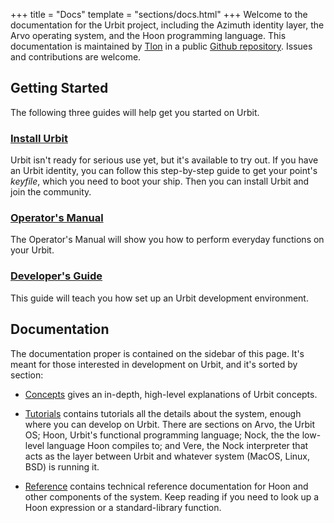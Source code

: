+++
title = "Docs"
template = "sections/docs.html"
+++
Welcome to the documentation for the Urbit project, including the Azimuth identity layer, the Arvo operating system, and the Hoon programming language. This documentation is maintained by [Tlon](https://tlon.io) in a public [Github repository](https://github.com/urbit/docs). Issues and contributions are welcome.

## Getting Started

The following three guides will help get you started on Urbit.

### [Install Urbit](/install)

Urbit isn't ready for serious use yet, but it's available to try out. If you have an Urbit identity, you can follow this step-by-step guide to get your point's _keyfile_, which you need to boot your ship. Then you can install Urbit and join the community.

### [Operator's Manual](/operations)

The Operator's Manual will show you how to perform everyday functions on your Urbit.

### [Developer's Guide](/develop)

This guide will teach you how set up an Urbit development environment.

## Documentation

The documentation proper is contained on the sidebar of this page. It's meant for those interested in development on Urbit, and it's sorted by section:

- [Concepts](concepts) gives an in-depth, high-level explanations of Urbit concepts.

- [Tutorials](tutorials) contains tutorials all the details about the system, enough where you can develop on Urbit. There are sections on Arvo, the Urbit OS; Hoon, Urbit's functional programming language; Nock, the the low-level language Hoon compiles to; and Vere, the Nock interpreter that acts as the layer between Urbit and whatever system (MacOS, Linux, BSD) is running it.

- [Reference](reference) contains technical reference documentation for Hoon and other components of the system. Keep reading if you need to look up a Hoon expression or a standard-library function.
